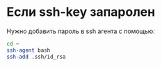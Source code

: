# Если ssh-key запаролен
Нужно добавить пароль в ssh агента с помощью:
```bash
cd ~
ssh-agent bash
ssh-add .ssh/id_rsa
```